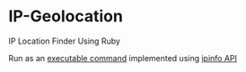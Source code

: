 # IP-Geolocation
IP Location Finder Using Ruby

Run as an <a href=https://commandercoriander.net/blog/2013/02/16/making-a-ruby-script-executable/>executable command</a>
implemented using <a href=http://ipinfo.io/>ipinfo API</a>
